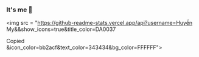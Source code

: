 ### It's me 👩

<!--
**nguyendohuyenmy/nguyendohuyenmy** is a ✨ _special_ ✨ repository because its `README.md` (this file) appears on your GitHub profile.

Here are some ideas to get you started:

- 🔭 I’m currently working on Be Solution
- 🌱 I’m currently learning Hutech Univercity
-->

<img src = "https://github-readme-stats.vercel.app/api?username=Huyền My&&show_icons=true&title_color=DA0037<div class="copied">Copied</div>&icon_color=bb2acf&text_color=343434&bg_color=FFFFFF">

